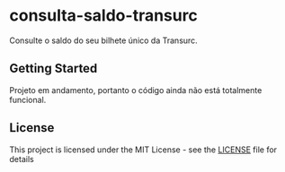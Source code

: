 # consulta-saldo-transurc

Consulte o saldo do seu bilhete único da Transurc.

## Getting Started

Projeto em andamento, portanto o código ainda não está totalmente funcional. 

## License

This project is licensed under the MIT License - see the [LICENSE](LICENSE) file for details
